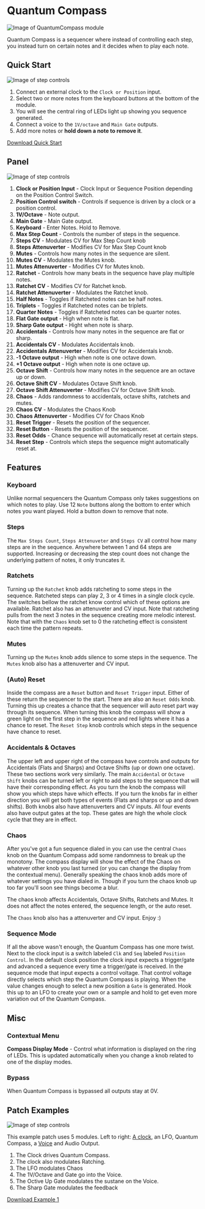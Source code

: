 # Quantum Compass
![Image of QuantumCompass module](../images/QuantumCompass.png)

Quantum Compass is a sequencer where instead of controlling each step, you instead turn on certain notes and it decides when to play each note.

## Quick Start

![Image of step controls](../images/QuantumCompass/quick_start_1.png)

1. Connect an external clock to the `Clock or Position` input.
2. Select two or more notes from the keyboard buttons at the bottom of the module.
3. You will see the central ring of LEDs light up showing you sequence generated. 
4. Connect a voice to the `1V/octave` and `Main Gate` outputs.
5. Add more notes or **hold down a note to remove it**.

[Download Quick Start](../examples/QuantumCompass/QuantumCompass_QuickStart.vcvs?raw=true)

## Panel

![Image of step controls](../images/QuantumCompass/labels.png)

1. **Clock or Position Input** - Clock Input or Sequence Position depending on the Position Control Switch.
2. **Position Control switch** - Controls if sequence is driven by a clock or a position control.
3. **1V/Octave** - Note output.
4. **Main Gate** - Main Gate output.
5. **Keyboard** - Enter Notes. Hold to Remove. 
6. **Max Step Count** - Controls the number of steps in the sequence.
7. **Steps CV** - Modulates CV for Max Step Count knob
8. **Steps Attenuverter** - Modifies CV for Max Step Count knob
9. **Mutes** - Controls how many notes in the sequence are silent.
10. **Mutes CV** - Modulates the Mutes knob.
11. **Mutes Attenuverter** - Modifies CV for Mutes knob.
12. **Ratchet** - Controls how many beats in the sequence have play multiple notes.
13. **Ratchet CV** - Modifies CV for Ratchet knob.
14. **Ratchet Attenuverter** - Modulates the Ratchet knob.
15. **Half Notes** - Toggles if Ratcheted notes can be half notes.
16. **Triplets** - Toggles if Ratcheted notes can be triplets.
17. **Quarter Notes** - Toggles if Ratcheted notes can be quarter notes.
18. **Flat Gate output** - High when note is flat.
19. **Sharp Gate output** - Hight when note is sharp.
20. **Accidentals** - Controls how many notes in the sequence are flat or sharp.
21. **Accidentals CV** - Modulates Accidentals knob.
22. **Accidentals Attenuverter** - Modifies CV for Accidentals knob.
23. **-1 Octave output** - High when note is one octave down.
24. **+1 Octave output** - High when note is one octave up.
25. **Octave Shift** - Controls how many notes in the sequence are an octave up or down.
26. **Octave Shift CV** - Modulates Octave Shift knob.
27. **Octave Shift Attenuverter** - Modifies CV for Octave Shift knob.
28. **Chaos** - Adds randomness to accidentals, octave shifts, ratchets and mutes.
29. **Chaos CV** - Modulates the Chaos Knob
30. **Chaos Attenuverter** - Modifies CV for Chaos Knob
31. **Reset Trigger** - Resets the position of the sequencer.
32. **Reset Button** - Resets the position of the sequencer.
33. **Reset Odds** - Chance sequence will automatically reset at certain steps.
34. **Reset Step** - Controls which steps the sequence might automatically reset at.

## Features

### Keyboard 

Unlike normal sequencers the Quantum Compass only takes suggestions on which notes to play. Use 12 `Note` buttons along the bottom to enter which notes you want played. Hold a button down to remove that note.

### Steps 

The `Max Steps Count`, `Steps Attenuveter` and `Steps CV` all control how many steps are in the sequence. Anywhere between 1 and 64 steps are supported. Increasing or decreasing the step count does not change the underlying pattern of notes, it only truncates it.

### Ratchets

Turning up the `Ratchet` knob adds ratcheting to some steps in the sequence. Ratcheted steps can play 2, 3 or 4 times in a single clock cycle. The switches bellow the ratchet know control which of these options are available.  Ratchet also has an attenuveter and CV input. Note that ratcheting pulls from the next 3 notes in the sequence creating more melodic interest. Note that with the `Chaos` knob set to 0 the ratcheting effect is consistent each time the pattern repeats.

### Mutes

Turning up the `Mutes` knob adds silence to some steps in the sequence. The `Mutes` knob also has a attenuverter and CV input. 

### (Auto) Reset

Inside the compass are a `Reset` button and `Reset Trigger` input. Either of these return the sequencer to the start. There are also an `Reset Odds` knob. Turning this up creates a chance that the sequencer will auto reset part way through its sequence. When turning this knob the compass will show a green light on the first step in the sequence and red lights where it has a chance to reset. The `Reset Step` knob controls which steps in the sequence have chance to reset.

### Accidentals & Octaves

The upper left and upper right of the compass have controls and outputs for Accidentals (Flats and Sharps) and Octave Shifts (up or down one octave). These two sections work very similarly. The main `Accidental` or `Octave Shift` knobs can be turned left or right to add steps to the sequence that will have their corresponding effect. As you turn the knob the compass will show you which steps have which effects. If you turn the knobs far in either direction you will get both types of events (Flats and sharps or up and down shifts). Both knobs also have attenuverters and CV inputs. All four events also have output gates at the top. These gates are high the whole clock cycle that they are in effect.

### Chaos

After you've got a fun sequence dialed in you can use the central `Chaos` knob on the Quantum Compass add some randomness to break up the monotony. The compass display will show the effect of the Chaos on whatever other knob you last turned (or you can change the display from the contextual menu). Generally speaking the chaos knob adds more of whatever settings you have dialed in. Though if you turn the chaos knob up too far you'll soon see things become a blur. 

The chaos knob affects Accidentals, Octave Shifts, Ratchets and Mutes. It does not affect the notes entered, the sequence length, or the auto reset.

The `Chaos` knob also has a attenuverter and CV input. Enjoy :)

### Sequence Mode

If all the above wasn't enough, the Quantum Compass has one more twist. Next to the clock input is a switch labeled `Clk` and `Seq` labeled `Position Control`. In the default clock position the clock input expects a trigger/gate and advanced a sequence every time a trigger/gate is received. In the sequence mode that input expects a control voltage. That control voltage directly selects which step the Quantum Compass is playing. When the value changes enough to select a new position a `Gate` is generated. Hook this up to an LFO to create your own or a sample and hold to get even more variation out of the Quantum Compass.

## Misc

### Contextual Menu

**Compass Display Mode** - Control what information is displayed on the ring of LEDs. This is updated automatically when you change a knob related to one of the display modes.

### Bypass
When Quantum Compass is bypassed all outputs stay at 0V.

## Patch Examples

![Image of step controls](../images/QuantumCompass/example_1.png)

This example patch uses 5 modules. Left to right: [A clock](https://library.vcvrack.com/ImpromptuModular/Clocked-Clkd), an LFO, Quantum Compass, a [Voice](https://library.vcvrack.com/Bogaudio/Bogaudio-FMOp) and Audio Output.

1. The Clock drives Quantum Compass.
2. The clock also modulates Ratching.
3. The LFO modulates Chaos
4. The 1V/Octave and Gate go into the Voice.
5. The Octive Up Gate modulates the sustane on the Voice.
6. The Sharp Gate modulates the feedback

[Download Example 1](../examples/QuantumCompass/QuantumCompass_Example1.vcvs?raw=true)